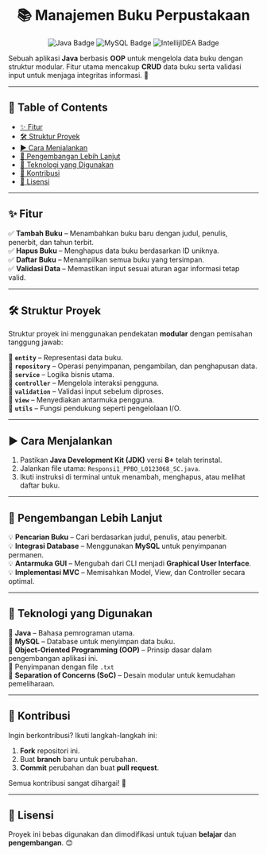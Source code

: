 <div align="center">
<h1> 📚 Manajemen Buku Perpustakaan</h1>

<img src="https://img.shields.io/badge/java-%23ED8B00.svg?style=for-the-badge&logo=openjdk&logoColor=white" alt="Java Badge">
<img src="https://img.shields.io/badge/mysql-4479A1.svg?style=for-the-badge&logo=mysql&logoColor=white" alt="MySQL Badge">
<img src="https://img.shields.io/badge/IntelliJIDEA-000000.svg?style=for-the-badge&logo=intellij-idea&logoColor=white" alt="IntellijIDEA Badge">
</div>

Sebuah aplikasi **Java** berbasis **OOP** untuk mengelola data buku dengan struktur modular. Fitur utama mencakup **CRUD** data buku serta validasi input untuk menjaga integritas informasi. 🚀

---

## 📖 Table of Contents

- [✨ Fitur](#-fitur)
- [🛠 Struktur Proyek](#-struktur-proyek)
- [▶️ Cara Menjalankan](#-cara-menjalankan)
- [🚀 Pengembangan Lebih Lanjut](#-pengembangan-lebih-lanjut)
- [🔧 Teknologi yang Digunakan](#-teknologi-yang-digunakan)
- [🤝 Kontribusi](#-kontribusi)
- [📜 Lisensi](#-lisensi)

---

## ✨ Fitur

✅ **Tambah Buku** – Menambahkan buku baru dengan judul, penulis, penerbit, dan tahun terbit.  
✅ **Hapus Buku** – Menghapus data buku berdasarkan ID uniknya.  
✅ **Daftar Buku** – Menampilkan semua buku yang tersimpan.  
✅ **Validasi Data** – Memastikan input sesuai aturan agar informasi tetap valid.

---

## 🛠 Struktur Proyek

Struktur proyek ini menggunakan pendekatan **modular** dengan pemisahan tanggung jawab:

📁 **`entity`** – Representasi data buku.  
📁 **`repository`** – Operasi penyimpanan, pengambilan, dan penghapusan data.  
📁 **`service`** – Logika bisnis utama.  
📁 **`controller`** – Mengelola interaksi pengguna.  
📁 **`validation`** – Validasi input sebelum diproses.  
📁 **`view`** – Menyediakan antarmuka pengguna.  
📁 **`utils`** – Fungsi pendukung seperti pengelolaan I/O.

---

## ▶️ Cara Menjalankan

1. Pastikan **Java Development Kit (JDK)** versi **8+** telah terinstal.
2. Jalankan file utama: `Responsi1_PPBO_L0123068_SC.java`.
3. Ikuti instruksi di terminal untuk menambah, menghapus, atau melihat daftar buku.

---

## 🚀 Pengembangan Lebih Lanjut

💡 **Pencarian Buku** – Cari berdasarkan judul, penulis, atau penerbit.  
💡 **Integrasi Database** – Menggunakan **MySQL** untuk penyimpanan permanen.  
💡 **Antarmuka GUI** – Mengubah dari CLI menjadi **Graphical User Interface**.  
💡 **Implementasi MVC** – Memisahkan Model, View, dan Controller secara optimal.

---

## 🔧 Teknologi yang Digunakan

🔹 **Java** – Bahasa pemrograman utama.  
🔹 **MySQL** – Database untuk menyimpan data buku.  
🔹 **Object-Oriented Programming (OOP)** – Prinsip dasar dalam pengembangan aplikasi ini.  
🔹 Penyimpanan dengan file `.txt` </br>
🔹 **Separation of Concerns (SoC)** – Desain modular untuk kemudahan pemeliharaan.

---

## 🤝 Kontribusi

Ingin berkontribusi? Ikuti langkah-langkah ini:

1. **Fork** repositori ini.
2. Buat **branch** baru untuk perubahan.
3. **Commit** perubahan dan buat **pull request**.

Semua kontribusi sangat dihargai! 🎉

---

## 📜 Lisensi

Proyek ini bebas digunakan dan dimodifikasi untuk tujuan **belajar** dan **pengembangan**. 😊
